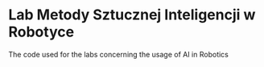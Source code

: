 # Lab Metody Sztucznej Inteligencji w Robotyce
The code used for the labs concerning the usage of AI in Robotics
